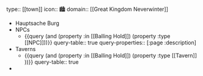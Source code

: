 type:: [[town]]
icon:: 🏙️
domain:: [[Great Kingdom Neverwinter]]

- Hauptsache Burg
- NPCs
	- {{query (and (property :in [[Balling Hold]]) (property :type [[NPC]]))}}
	  query-table:: true
	  query-properties:: [:page :description]
- Taverns
	- {{query (and (property :in [[Balling Hold]]) (property :type [[Tavern]] ))}}
	  query-table:: true
-